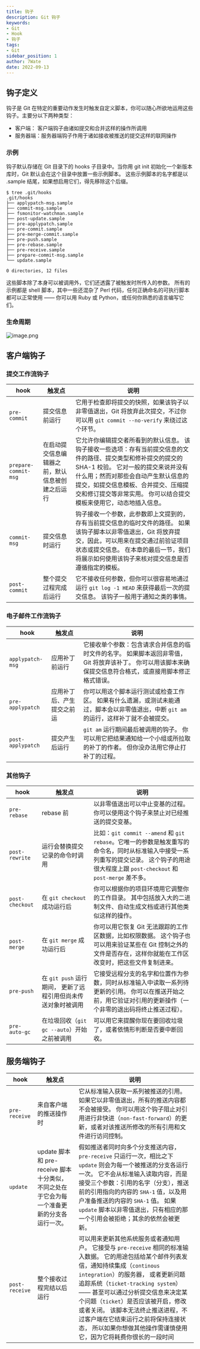 ```yaml
---
title: 钩子
description: Git 钩子
keywords:
- Git
- Hook
- 钩子
tags:
- Git
sidebar_position: 1
author: 7Wate
date: 2022-09-13 
---
```

## 钩子定义

钩子是 Git 在特定的重要动作发生时触发自定义脚本，你可以随心所欲地运用这些钩子。主要分以下两种类型：

- 客户端： 客户端钩子由诸如提交和合并这样的操作所调用
- 服务器端：服务器端钩子作用于诸如接收被推送的提交这样的联网操作

### 示例

钩子默认存储在 Git 目录下的 hooks 子目录中。当你用 git init 初始化一个新版本库时，Git 默认会在这个目录中放置一些示例脚本。 这些示例脚本的名字都是以 .sample 结尾，如果想启用它们，得先移除这个后缀。

```shell
$ tree .git/hooks
.git/hooks
├── applypatch-msg.sample
├── commit-msg.sample
├── fsmonitor-watchman.sample
├── post-update.sample
├── pre-applypatch.sample
├── pre-commit.sample
├── pre-merge-commit.sample
├── pre-push.sample
├── pre-rebase.sample
├── pre-receive.sample
├── prepare-commit-msg.sample
└── update.sample

0 directories, 12 files
```

这些脚本除了本身可以被调用外，它们还透露了被触发时所传入的参数。 所有的示例都是 shell 脚本，其中一些还混杂了 Perl 代码，任何正确命名的可执行脚本都可以正常使用 —— 你可以用 Ruby 或 Python，或任何你熟悉的语言编写它们。 

### 生命周期

![image.png](https://static.7wate.com/img/2022/09/23/402b190bffa97.png)

## 客户端钩子

### 提交工作流钩子

| **hook**             | **触发点**                                       | **说明**                                                     |
| -------------------- | ------------------------------------------------ | ------------------------------------------------------------ |
| `pre-commit`         | 提交信息前运行                                   | 它用于检查即将提交的快照，如果该钩子以非零值退出，Git 将放弃此次提交，不过你可以用 `git commit --no-verify` 来绕过这个环节。 |
| `prepare-commit-msg` | 在启动提交信息编辑器之前，默认信息被创建之后运行 | 它允许你编辑提交者所看到的默认信息。 该钩子接收一些选项：存有当前提交信息的文件的路径、提交类型和修补提交的提交的 SHA-1 校验。 它对一般的提交来说并没有什么用；然而对那些会自动产生默认信息的提交，如提交信息模板、合并提交、压缩提交和修订提交等非常实用。 你可以结合提交模板来使用它，动态地插入信息。 |
| `commit-msg`         | 提交信息时运行                                   | 钩子接收一个参数，此参数即上文提到的，存有当前提交信息的临时文件的路径。 如果该钩子脚本以非零值退出，Git 将放弃提交，因此，可以用来在提交通过前验证项目状态或提交信息。 在本章的最后一节，我们将展示如何使用该钩子来核对提交信息是否遵循指定的模板。 |
| `post-commit`        | 整个提交过程完成后运行                           | 它不接收任何参数，但你可以很容易地通过运行 `git log -1 HEAD` 来获得最后一次的提交信息。 该钩子一般用于通知之类的事情。 |

### 电子邮件工作流钩子

| **hook**          | **触发点**                 | **说明**                                                     |
| ----------------- | -------------------------- | ------------------------------------------------------------ |
| `applypatch-msg`  | 应用补丁前运行             | 它接收单个参数：包含请求合并信息的临时文件的名字。 如果脚本返回非零值，Git 将放弃该补丁。 你可以用该脚本来确保提交信息符合格式，或直接用脚本修正格式错误。 |
| `pre-applypatch`  | 应用补丁后、产生提交之前运 | 你可以用这个脚本运行测试或检查工作区。 如果有什么遗漏，或测试未能通过，脚本会以非零值退出，中断 `git am` 的运行，这样补丁就不会被提交。 |
| `post-applypatch` | 提交产生后运行             | `git am` 运行期间最后被调用的钩子。 你可以用它把结果通知给一个小组或所拉取的补丁的作者。 但你没办法用它停止打补丁的过程。 |

### 其他钩子

| **hook**        | **触发点**                                                   | **说明**                                                     |
| --------------- | ------------------------------------------------------------ | ------------------------------------------------------------ |
| `pre-rebase`    | rebase 前                                                    | 以非零值退出可以中止变基的过程。 你可以使用这个钩子来禁止对已经推送的提交变基。 |
| `post-rewrite`  | 运行会替换提交记录的命令时调用                               | 比如：`git commit --amend` 和 `git rebase`。它唯一的参数是触发重写的命令名，同时从标准输入中接受一系列重写的提交记录。 这个钩子的用途很大程度上跟 `post-checkout` 和 `post-merge` 差不多。 |
| `post-checkout` | 在 `git checkout` 成功运行后                                 | 你可以根据你的项目环境用它调整你的工作目录。 其中包括放入大的二进制文件、自动生成文档或进行其他类似这样的操作。 |
| `post-merge`    | 在 `git merge` 成功运行后                                    | 你可以用它恢复 Git 无法跟踪的工作区数据，比如权限数据。 这个钩子也可以用来验证某些在 Git 控制之外的文件是否存在，这样你就能在工作区改变时，把这些文件复制进来。 |
| `pre-push`      | 在 `git push` 运行期间， 更新了远程引用但尚未传送对象时被调用 | 它接受远程分支的名字和位置作为参数，同时从标准输入中读取一系列待更新的引用。 你可以在推送开始之前，用它验证对引用的更新操作（一个非零的退出码将终止推送过程）。 |
| `pre-auto-gc`   | 在垃圾回收（`git gc --auto`）开始之前被调用                  | 可以用它来提醒你现在要回收垃圾了，或者依情形判断是否要中断回收。 |

## 服务端钩子

| **hook**       | **触发点**                                                   | **说明**                                                     |
| -------------- | ------------------------------------------------------------ | ------------------------------------------------------------ |
| `pre-receive`  | 来自客户端的推送操作时                                       | 它从标准输入获取一系列被推送的引用。如果它以非零值退出，所有的推送内容都不会被接受。 你可以用这个钩子阻止对引用进行非快进（`non-fast-forward`）的更新，或者对该推送所修改的所有引用和文件进行访问控制。 |
| `update`       | update 脚本和 pre-receive 脚本十分类似，不同之处在于它会为每一个准备更新的分支各运行一次。 | 假如推送者同时向多个分支推送内容，`pre-receive` 只运行一次，相比之下 `update` 则会为每一个被推送的分支各运行一次。 它不会从标准输入读取内容，而是接受三个参数：引用的名字（分支），推送前的引用指向的内容的 `SHA-1` 值，以及用户准备推送的内容的 `SHA-1` 值。 如果 `update` 脚本以非零值退出，只有相应的那一个引用会被拒绝；其余的依然会被更新。 |
| `post-receive` | 整个接收过程完结以后运行                                     | 可以用来更新其他系统服务或者通知用户。 它接受与 `pre-receive` 相同的标准输入数据。 它的用途包括给某个邮件列表发信，通知持续集成（`continous integration`）的服务器， 或者更新问题追踪系统（`ticket-tracking system`） —— 甚至可以通过分析提交信息来决定某个问题（`ticket`）是否应该被开启，修改或者关闭。 该脚本无法终止推送进程，不过客户端在它结束运行之前将保持连接状态， 所以如果你想做其他操作需谨慎使用它，因为它将耗费你很长的一段时间 |
